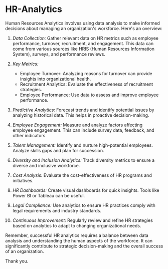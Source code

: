 # HR-Analytics

Human Resources Analytics involves using data analysis to make informed decisions about managing an organization's workforce. Here's an overview:

1. *Data Collection:* Gather relevant data on HR metrics such as employee performance, turnover, recruitment, and engagement. This data can come from various sources like HRIS (Human Resources Information System), surveys, and performance reviews.

2. *Key Metrics:*
   - Employee Turnover: Analyzing reasons for turnover can provide insights into organizational health.
   - Recruitment Analytics: Evaluate the effectiveness of recruitment strategies.
   - Employee Performance: Use data to assess and improve employee performance.

3. *Predictive Analytics:* Forecast trends and identify potential issues by analyzing historical data. This helps in proactive decision-making.

4. *Employee Engagement:* Measure and analyze factors affecting employee engagement. This can include survey data, feedback, and other indicators.

5. *Talent Management:* Identify and nurture high-potential employees. Analyze skills gaps and plan for succession.

6. *Diversity and Inclusion Analytics:* Track diversity metrics to ensure a diverse and inclusive workforce.

7. *Cost Analysis:* Evaluate the cost-effectiveness of HR programs and initiatives.

8. *HR Dashboards:* Create visual dashboards for quick insights. Tools like Power BI or Tableau can be useful.

9. *Legal Compliance:* Use analytics to ensure HR practices comply with legal requirements and industry standards.

10. *Continuous Improvement:* Regularly review and refine HR strategies based on analytics to adapt to changing organizational needs.

Remember, successful HR analytics requires a balance between data analysis and understanding the human aspects of the workforce. It can significantly contribute to strategic decision-making and the overall success of an organization.

Thank you.

